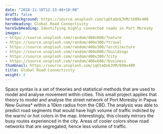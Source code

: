 ```yaml
---
date: "2018-11-18T12:33:46+10:00"
draft: false
heroBackground: https://source.unsplash.com/iqGtaQnk3VM/1600x400
heroHeading: Global Road Connectivity
heroSubHeading: Identifying highly connected roads in Port Moresby
images:
- https://source.unsplash.com/random/400x600/?nature
- https://source.unsplash.com/random/400x300/?travel
- https://source.unsplash.com/random/400x300/?architecture
- https://source.unsplash.com/random/400x600/?buildings
- https://source.unsplash.com/random/400x300/?city
- https://source.unsplash.com/random/400x600/?business
thumbnail: https://source.unsplash.com/iqGtaQnk3VM/600x400
title: Global Road Connectivity
weight: 2
---
```


Space syntax is a set of theories and statistical methods that are used to model and analyse movement within cities. This small project applies that theory to model and analyse the street network of Port Moresby in Papua New Guinea* within a 10km radius from the CBD. The analysis was able to predict road segments that would have high volume of traffic indicted by the warm/ or hot colors in the map. Interestingly, this closely mirrors the busy routes experienced in the city. Areas of cooler colors show road networks that are segregated, hence less volume of traffic.

